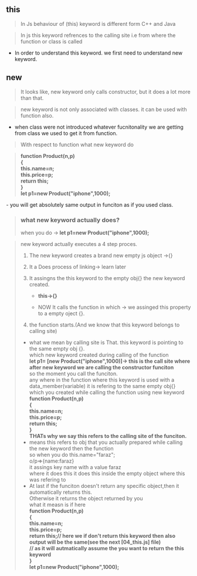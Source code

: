 ## this
>In Js behaviour of (this) keyword is different form C++ and Java  

> In js this keyword refrences to the calling site i.e from where the function  or class is  called

- In order to understand  this keyword. we first need to understand new keyword.

## new
> It looks like, new keyword only calls constructor, but it does a lot more than that.

>new keyword is not only associated with classes. it can be used with function also.

- when class were not introduced whatever fucnitonality we are getting from class we used to get it from function.

>With respect to function what new keyword do

><strong> function Product(n,p)<br>
{<br>
          this.name=n;<br>
          this.price=p;<br>
          return this;<br>
}<br>
let p1=new Product("iphone",1000);<br>
</strong>
- you will get absolutely same output in funciton   as if you used class.

>### what new keyword actually does?
>when you do -><strong> let p1=new Product("iphone",1000);</strong>

> new keyword actually executes a 4 step proces.
>1) The new keyword creates a brand new empty js object ->{}
> 2) It a Does process of linking-> learn later
>3) It  assingns the  this keyword to the empty obj{} the new keyword created.
>
>      -  <strong>this->{}</strong>
>
>     -  NOW  It calls the function in which   -> we assinged this property  to a empty oject {}.
>
>4) the function starts.(And we know that this keyword belongs to calling site)
> - what we mean by calling site is That. this keyword is pointing to the same empty obj {}.<br> which new keyword created during calling of the function<br>
 <strong> let p1= [new Product("iphone",1000)]-> this is the call site where after new keyword we are calling the constructor funciton </strong><br>
so the moment you call the funciton.<br>
any where in the function where  this keyword is used with a data_member(variable) it is refering to the same empty obj{} which you created while calling the function using new keyword  <br>
<strong> function Product(n,p)<br>
{<br>
          this.name=n;<br>
          this.price=p;<br>
          return this;<br>
}<br></strong>
<strong> THATs why we say this refers to the calling site of the 
funciton.</strong><br>
>- means this refers to obj that you actually prepared while calling the new keyword then the function<br>
> so when you do this.name="faraz"; <br> 
o/p=>{name:faraz}<br>
it assings key name with a value faraz <br>
where it does this it does this inside the empty object where this was refering to <br>
>- At last if the funciton doesn't return any specific object,then it automatically returns this.<br>
Otherwise it returns the object returned by you<br>
>what it measn is if here<br> 
<strong> function Product(n,p)<br>
{<br>
          this.name=n;<br>
          this.price=p;<br>
          return this;// here we if don't return this  keyword then also output will be the same(see the next [04_this.js] file) <br>
          // as it will autmatically assume the you want to return the this keyword <br>
}<br>
let p1=new Product("iphone",1000);<br>
</strong>
